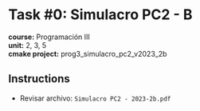 # Task #0: Simulacro PC2 - B
**course:** Programación III  
**unit:** 2, 3, 5  
**cmake project:** prog3_simulacro_pc2_v2023_2b
## Instructions
- Revisar archivo: `Simulacro PC2 - 2023-2b.pdf`
